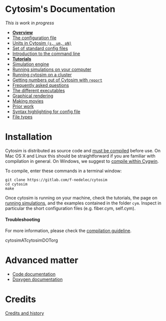 # Cytosim's Documentation

*This is work in progress*

*  [**Overview**](main/overview.md)
*  [The configuration file](sim/config.md)
*  [Units in Cytosim `(s, um, pN)`](sim/units.md)
*  [Set of standard config files](main/examples.md)
*  [Introduction to the command line](main/starter.md)
*  [**Tutorials**](tutorials/index.md)
*  [Simulation engine](sim/index.md)
*  [Running simulations on your computer](main/runs.md)
*  [Running cytosim on a cluster](main/run_slurm.md)
*  [Getting numbers out of Cytosim with `report`](sim/report.md)
*  [Frequently asked questions](main/faq.md)
*  [The different executables](main/executables.md)
*  [Graphical rendering](sim/graphics.md)
*  [Making movies](main/movies.md)
*  [Prior work](publications/index.md)
*  [Syntax highlighting for config file](https://github.com/manulera/cytosimGrammar)
*  [File types](main/file_types.md)

# Installation

Cytosim is distributed as source code and [must be compiled](compile/index.md) before use. On Mac OS X and Linux this should be straightforward if you are familiar with compilation in general. On Windows, we suggest to [compile within Cygwin](compile/cygwin.md).

To compile, enter these commands in a terminal window:

	git clone https://gitlab.com/f-nedelec/cytosim
	cd cytosim
	make

Once cytosim is running on your machine, check the tutorials, the page on [running simulations](main/runs.md), and the examples contained in the folder `cym`. Inspect in particular the short configuration files (e.g. fiber.cym, self.cym). 

#### Troubleshooting

For more information, please check the [compilation guideline](compile/index.md).  

cytosimATcytosimDOTorg

# Advanced matter

*  [Code documentation](code/index.md)
*  [Doxygen documentation](doc/code/doxygen/index.html)

# Credits

[Credits and history](main/credits.md)

